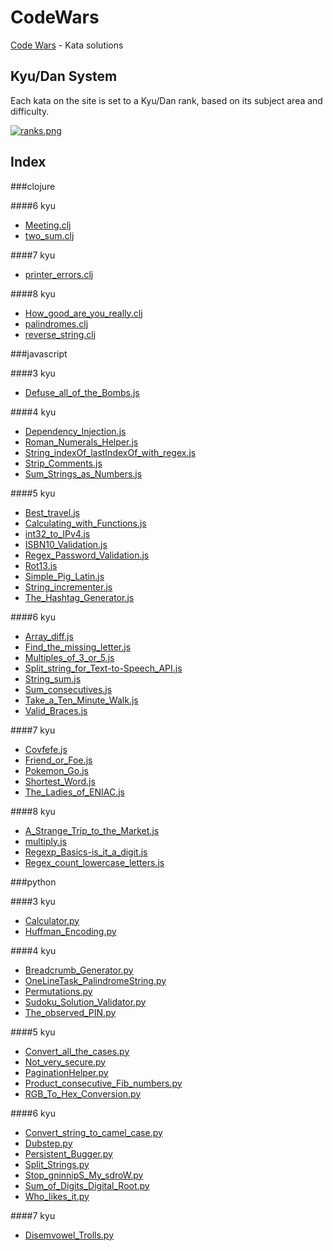 # CodeWars
[Code Wars](https://www.codewars.com/) - Kata solutions

## Kyu/Dan System
Each kata on the site is set to a Kyu/Dan rank, based on its subject area and difficulty.

[![ranks.png](https://raw.githubusercontent.com/Ventrosky/coding-challenges/master/code-wars/ranks.PNG)](https://raw.githubusercontent.com/Ventrosky/coding-challenges/code-wars/master/ranks.PNG)

## Index

###clojure

####6 kyu
* [Meeting.clj](https://github.com/Ventrosky/coding-challenges/tree/master/code-wars/clojure/6%20kyu/Meeting.clj)
* [two_sum.clj](https://github.com/Ventrosky/coding-challenges/tree/master/code-wars/clojure/6%20kyu/two_sum.clj)

####7 kyu
* [printer_errors.clj](https://github.com/Ventrosky/coding-challenges/tree/master/code-wars/clojure/7%20kyu/printer_errors.clj)

####8 kyu
* [How_good_are_you_really.clj](https://github.com/Ventrosky/coding-challenges/tree/master/code-wars/clojure/8%20kyu/How_good_are_you_really.clj)
* [palindromes.clj](https://github.com/Ventrosky/coding-challenges/tree/master/code-wars/clojure/8%20kyu/palindromes.clj)
* [reverse_string.clj](https://github.com/Ventrosky/coding-challenges/tree/master/code-wars/clojure/8%20kyu/reverse_string.clj)

###javascript

####3 kyu
* [Defuse_all_of_the_Bombs.js](https://github.com/Ventrosky/coding-challenges/tree/master/code-wars/javascript/3%20kyu/Defuse_all_of_the_Bombs.js)

####4 kyu
* [Dependency_Injection.js](https://github.com/Ventrosky/coding-challenges/tree/master/code-wars/javascript/4%20kyu/Dependency_Injection.js)
* [Roman_Numerals_Helper.js](https://github.com/Ventrosky/coding-challenges/tree/master/code-wars/javascript/4%20kyu/Roman_Numerals_Helper.js)
* [String_indexOf_lastIndexOf_with_regex.js](https://github.com/Ventrosky/coding-challenges/tree/master/code-wars/javascript/4%20kyu/String_indexOf_lastIndexOf_with_regex.js)
* [Strip_Comments.js](https://github.com/Ventrosky/coding-challenges/tree/master/code-wars/javascript/4%20kyu/Strip_Comments.js)
* [Sum_Strings_as_Numbers.js](https://github.com/Ventrosky/coding-challenges/tree/master/code-wars/javascript/4%20kyu/Sum_Strings_as_Numbers.js)

####5 kyu
* [Best_travel.js](https://github.com/Ventrosky/coding-challenges/tree/master/code-wars/javascript/5%20kyu/Best_travel.js)
* [Calculating_with_Functions.js](https://github.com/Ventrosky/coding-challenges/tree/master/code-wars/javascript/5%20kyu/Calculating_with_Functions.js)
* [int32_to_IPv4.js](https://github.com/Ventrosky/coding-challenges/tree/master/code-wars/javascript/5%20kyu/int32_to_IPv4.js)
* [ISBN10_Validation.js](https://github.com/Ventrosky/coding-challenges/tree/master/code-wars/javascript/5%20kyu/ISBN10_Validation.js)
* [Regex_Password_Validation.js](https://github.com/Ventrosky/coding-challenges/tree/master/code-wars/javascript/5%20kyu/Regex_Password_Validation.js)
* [Rot13.js](https://github.com/Ventrosky/coding-challenges/tree/master/code-wars/javascript/5%20kyu/Rot13.js)
* [Simple_Pig_Latin.js](https://github.com/Ventrosky/coding-challenges/tree/master/code-wars/javascript/5%20kyu/Simple_Pig_Latin.js)
* [String_incrementer.js](https://github.com/Ventrosky/coding-challenges/tree/master/code-wars/javascript/5%20kyu/String_incrementer.js)
* [The_Hashtag_Generator.js](https://github.com/Ventrosky/coding-challenges/tree/master/code-wars/javascript/5%20kyu/The_Hashtag_Generator.js)

####6 kyu
* [Array_diff.js](https://github.com/Ventrosky/coding-challenges/tree/master/code-wars/javascript/6%20kyu/Array_diff.js)
* [Find_the_missing_letter.js](https://github.com/Ventrosky/coding-challenges/tree/master/code-wars/javascript/6%20kyu/Find_the_missing_letter.js)
* [Multiples_of_3_or_5.js](https://github.com/Ventrosky/coding-challenges/tree/master/code-wars/javascript/6%20kyu/Multiples_of_3_or_5.js)
* [Split_string_for_Text-to-Speech_API.js](https://github.com/Ventrosky/coding-challenges/tree/master/code-wars/javascript/6%20kyu/Split_string_for_Text-to-Speech_API.js)
* [String_sum.js](https://github.com/Ventrosky/coding-challenges/tree/master/code-wars/javascript/6%20kyu/String_sum.js)
* [Sum_consecutives.js](https://github.com/Ventrosky/coding-challenges/tree/master/code-wars/javascript/6%20kyu/Sum_consecutives.js)
* [Take_a_Ten_Minute_Walk.js](https://github.com/Ventrosky/coding-challenges/tree/master/code-wars/javascript/6%20kyu/Take_a_Ten_Minute_Walk.js)
* [Valid_Braces.js](https://github.com/Ventrosky/coding-challenges/tree/master/code-wars/javascript/6%20kyu/Valid_Braces.js)

####7 kyu
* [Covfefe.js](https://github.com/Ventrosky/coding-challenges/tree/master/code-wars/javascript/7%20kyu/Covfefe.js)
* [Friend_or_Foe.js](https://github.com/Ventrosky/coding-challenges/tree/master/code-wars/javascript/7%20kyu/Friend_or_Foe.js)
* [Pokemon_Go.js](https://github.com/Ventrosky/coding-challenges/tree/master/code-wars/javascript/7%20kyu/Pokemon_Go.js)
* [Shortest_Word.js](https://github.com/Ventrosky/coding-challenges/tree/master/code-wars/javascript/7%20kyu/Shortest_Word.js)
* [The_Ladies_of_ENIAC.js](https://github.com/Ventrosky/coding-challenges/tree/master/code-wars/javascript/7%20kyu/The_Ladies_of_ENIAC.js)

####8 kyu
* [A_Strange_Trip_to_the_Market.js](https://github.com/Ventrosky/coding-challenges/tree/master/code-wars/javascript/8%20kyu/A_Strange_Trip_to_the_Market.js)
* [multiply.js](https://github.com/Ventrosky/coding-challenges/tree/master/code-wars/javascript/8%20kyu/multiply.js)
* [Regexp_Basics-is_it_a_digit.js](https://github.com/Ventrosky/coding-challenges/tree/master/code-wars/javascript/8%20kyu/Regexp_Basics-is_it_a_digit.js)
* [Regex_count_lowercase_letters.js](https://github.com/Ventrosky/coding-challenges/tree/master/code-wars/javascript/8%20kyu/Regex_count_lowercase_letters.js)

###python

####3 kyu
* [Calculator.py](https://github.com/Ventrosky/coding-challenges/tree/master/code-wars/python/3%20kyu/Calculator.py)
* [Huffman_Encoding.py](https://github.com/Ventrosky/coding-challenges/tree/master/code-wars/python/3%20kyu/Huffman_Encoding.py)

####4 kyu
* [Breadcrumb_Generator.py](https://github.com/Ventrosky/coding-challenges/tree/master/code-wars/python/4%20kyu/Breadcrumb_Generator.py)
* [OneLineTask_PalindromeString.py](https://github.com/Ventrosky/coding-challenges/tree/master/code-wars/python/4%20kyu/OneLineTask_PalindromeString.py)
* [Permutations.py](https://github.com/Ventrosky/coding-challenges/tree/master/code-wars/python/4%20kyu/Permutations.py)
* [Sudoku_Solution_Validator.py](https://github.com/Ventrosky/coding-challenges/tree/master/code-wars/python/4%20kyu/Sudoku_Solution_Validator.py)
* [The_observed_PIN.py](https://github.com/Ventrosky/coding-challenges/tree/master/code-wars/python/4%20kyu/The_observed_PIN.py)

####5 kyu
* [Convert_all_the_cases.py](https://github.com/Ventrosky/coding-challenges/tree/master/code-wars/python/5%20kyu/Convert_all_the_cases.py)
* [Not_very_secure.py](https://github.com/Ventrosky/coding-challenges/tree/master/code-wars/python/5%20kyu/Not_very_secure.py)
* [PaginationHelper.py](https://github.com/Ventrosky/coding-challenges/tree/master/code-wars/python/5%20kyu/PaginationHelper.py)
* [Product_consecutive_Fib_numbers.py](https://github.com/Ventrosky/coding-challenges/tree/master/code-wars/python/5%20kyu/Product_consecutive_Fib_numbers.py)
* [RGB_To_Hex_Conversion.py](https://github.com/Ventrosky/coding-challenges/tree/master/code-wars/python/5%20kyu/RGB_To_Hex_Conversion.py)

####6 kyu
* [Convert_string_to_camel_case.py](https://github.com/Ventrosky/coding-challenges/tree/master/code-wars/python/6%20kyu/Convert_string_to_camel_case.py)
* [Dubstep.py](https://github.com/Ventrosky/coding-challenges/tree/master/code-wars/python/6%20kyu/Dubstep.py)
* [Persistent_Bugger.py](https://github.com/Ventrosky/coding-challenges/tree/master/code-wars/python/6%20kyu/Persistent_Bugger.py)
* [Split_Strings.py](https://github.com/Ventrosky/coding-challenges/tree/master/code-wars/python/6%20kyu/Split_Strings.py)
* [Stop_gninnipS_My_sdroW.py](https://github.com/Ventrosky/coding-challenges/tree/master/code-wars/python/6%20kyu/Stop_gninnipS_My_sdroW.py)
* [Sum_of_Digits_Digital_Root.py](https://github.com/Ventrosky/coding-challenges/tree/master/code-wars/python/6%20kyu/Sum_of_Digits_Digital_Root.py)
* [Who_likes_it.py](https://github.com/Ventrosky/coding-challenges/tree/master/code-wars/python/6%20kyu/Who_likes_it.py)

####7 kyu
* [Disemvowel_Trolls.py](https://github.com/Ventrosky/coding-challenges/tree/master/code-wars/python/7%20kyu/Disemvowel_Trolls.py)
